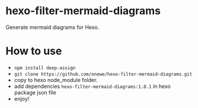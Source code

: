 # hexo-filter-mermaid-diagrams
Generate mermaid diagrams for Hexo.



# How to use

- `npm install deep-assign`
- `git clone https://github.com/onewe/hexo-filter-mermaid-diagrams.git` 
- copy to hexo node_module folder.
- add dependencies `hexo-filter-mermaid-diagrams:1.0.1` in hexo package json file
- enjoy!

